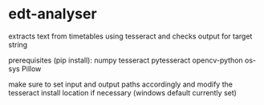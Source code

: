 # edt-analyser
extracts text from timetables using tesseract and checks output for target string

prerequisites (pip install):
numpy
tesseract
pytesseract
opencv-python
os-sys
Pillow

make sure to set input and output paths accordingly and modify the tesseract install location if necessary (windows default currently set)
